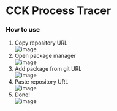 # CCK Process Tracer

### How to use
1. Copy repository URL     
![image](https://github.com/ClusterVR/CCKProcessTracer/assets/45252271/33d0058f-a8f8-4ebe-8ec3-2f4e187bba62)
2. Open package manager   
![image](https://github.com/ClusterVR/CCKProcessTracer/assets/45252271/b4b3ab1e-8f93-43d8-a223-d41ac5d0e6f2)
3. Add package from git URL  
![image](https://github.com/ClusterVR/CCKProcessTracer/assets/45252271/4ebaa40f-07d8-47d9-8bc2-3ef08056a4ff)
4. Paste repository URL    
![image](https://github.com/ClusterVR/CCKProcessTracer/assets/45252271/82b18d36-f046-4f9c-b1a0-f93b3bd98ac7)
5. Done!    
![image](https://github.com/ClusterVR/CCKProcessTracer/assets/45252271/2996cdce-8fee-415b-9ff4-7698388d1f0c)


